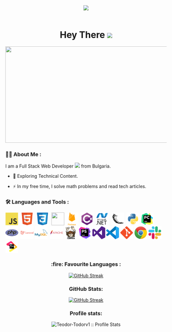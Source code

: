 <link rel="stylesheet" href="https://cdn.jsdelivr.net/gh/devicons/devicon@v2.15.1/devicon.min.css">

<div id="header" align="center">
  <img src="https://media.giphy.com/media/M9gbBd9nbDrOTu1Mqx/giphy.gif" width="100"/>
</div>
<div id="header" align="center">
<a href="your-gmail-URL"> </a>
</div>
<div id="header" align="center">
<img src="https://komarev.com/ghpvc/?username=Teodor-Todorov1&style=flat-square&color=blue" alt=""/>
</div>
<h1 align="center">
  Hey There
  <img src="https://media.giphy.com/media/hvRJCLFzcasrR4ia7z/giphy.gif" width="30px"/>
</h1>
<div align="center">
  <img src="https://media.giphy.com/media/dWesBcTLavkZuG35MI/giphy.gif" width="600" height="300"/>
</div>


### :man_technologist: About Me :
I am a Full Stack Web Developer <img src="https://media.giphy.com/media/WUlplcMpOCEmTGBtBW/giphy.gif" width="30"> from Bulgaria.
- :seedling: Exploring Technical Content.

- :zap: In my free time, I solve math problems and read tech articles.



### :hammer_and_wrench: Languages and Tools :
<div>
  <img src="https://github.com/devicons/devicon/blob/master/icons/javascript/javascript-original.svg" title="JavaScript" alt="JavaScript" width="40" height="40"/>&nbsp;
  <img src="https://github.com/devicons/devicon/blob/master/icons/html5/html5-original.svg" title="HTML5" alt="HTML" width="40" height="40"/>&nbsp;
  <img src="https://github.com/devicons/devicon/blob/master/icons/css3/css3-original.svg"  title="CSS3" alt="CSS" width="40" height="40"/>&nbsp;
  <img src="https://cdn.jsdelivr.net/gh/devicons/devicon/icons/bootstrap/bootstrap-original-wordmark.svg" width="40" height="40"/>
  <img src="https://github.com/devicons/devicon/blob/master/icons/firebase/firebase-plain-wordmark.svg" title="Firebase" alt="Firebase" width="40" height="40"/>&nbsp;
  <img src="https://github.com/devicons/devicon/blob/master/icons/csharp/csharp-original.svg" width="40" height="40"/>&nbsp;
  <img src="https://github.com/devicons/devicon/blob/master/icons/dot-net/dot-net-original-wordmark.svg"width="40" height="40"/>&nbsp;
  <img src="https://github.com/devicons/devicon/blob/master/icons/flask/flask-original.svg" width="40" height="40"/>&nbsp;
  <img src="https://github.com/devicons/devicon/blob/master/icons/python/python-original.svg" width="40" height="40"/>
  <img src="https://github.com/devicons/devicon/blob/master/icons/pycharm/pycharm-original.svg" width="40" height="40"/>
  <img src="https://github.com/devicons/devicon/blob/master/icons/php/php-original.svg" width="40" height="40"/>&nbsp;
  <img src="https://github.com/devicons/devicon/blob/master/icons/laravel/laravel-line-wordmark.svg" width="40" height="40"/>
  <img src="https://github.com/devicons/devicon/blob/master/icons/mysql/mysql-original-wordmark.svg" title="MySQL"  alt="MySQL" width="40" height="40"/>&nbsp;
  <img src="https://github.com/devicons/devicon/blob/master/icons/apache/apache-original-wordmark.svg" width="40" height="40" />
  <img src="https://github.com/devicons/devicon/blob/master/icons/composer/composer-original.svg" width="40" height="40"/>
  <img src="https://github.com/devicons/devicon/blob/master/icons/phpstorm/phpstorm-original.svg" width="40" height="40"/>
  <img src="https://github.com/devicons/devicon/blob/master/icons/visualstudio/visualstudio-plain.svg" width="40" height="40"/>
  <img src="https://github.com/devicons/devicon/blob/master/icons/vscode/vscode-original.svg" width="40" height="40"/>
  <img src="https://github.com/devicons/devicon/blob/master/icons/git/git-original.svg" title="Git" **alt="Git" width="40" height="40"/>
  <img src="https://github.com/devicons/devicon/blob/master/icons/chrome/chrome-original.svg" width="40" height="40"/>
  <img src="https://github.com/devicons/devicon/blob/master/icons/slack/slack-original.svg" width="40" height="40"/>
  <img src="https://github.com/devicons/devicon/blob/master/icons/jetbrains/jetbrains-original.svg" width="40" height="40"/>

</div>



<h3 align="center">:fire: Favourite Languages :</h3>
<p align="center"><a href="https://github.com/anuraghazra/github-readme-stats"><img src="https://github-readme-stats.vercel.app/api/top-langs/?username=Teodor-Todorov1&layout=compact&theme=tokyonight" alt="GitHub Streak" /></a></p>

<h3 align="center">GitHub Stats:</h3>
<p align="center"><a href="https://git.io/streak-stats"><img src="https://streak-stats.demolab.com?user=Teodor-Todorov1&theme=github-dark-blue" alt="GitHub Streak" /></a></p>

<h3 align="center">Profile stats:</h3>
<p align="center"><img src="https://github-readme-stats.vercel.app/api?username=Teodor-Todorov1&show_icons=true&theme=synthwave" alt="Teodor-Todorv1 :: Profile Stats" /></p>
